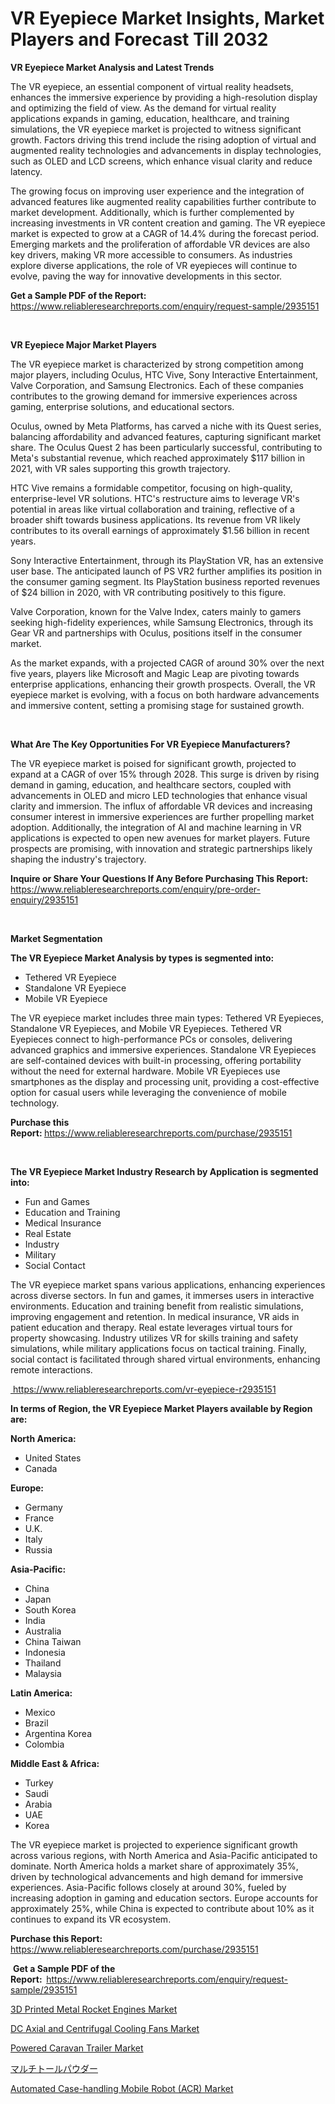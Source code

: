 <p><h1>VR Eyepiece Market Insights, Market Players and Forecast Till 2032</h1></p><p><strong>VR Eyepiece Market Analysis and Latest Trends</strong></p>
<p><p>The VR eyepiece, an essential component of virtual reality headsets, enhances the immersive experience by providing a high-resolution display and optimizing the field of view. As the demand for virtual reality applications expands in gaming, education, healthcare, and training simulations, the VR eyepiece market is projected to witness significant growth. Factors driving this trend include the rising adoption of virtual and augmented reality technologies and advancements in display technologies, such as OLED and LCD screens, which enhance visual clarity and reduce latency.</p><p>The growing focus on improving user experience and the integration of advanced features like augmented reality capabilities further contribute to market development. Additionally, which is further complemented by increasing investments in VR content creation and gaming. The VR eyepiece market is expected to grow at a CAGR of 14.4% during the forecast period. Emerging markets and the proliferation of affordable VR devices are also key drivers, making VR more accessible to consumers. As industries explore diverse applications, the role of VR eyepieces will continue to evolve, paving the way for innovative developments in this sector.</p></p>
<p><strong>Get a Sample PDF of the Report:&nbsp;</strong> <a href="https://www.reliableresearchreports.com/enquiry/request-sample/2935151?utm_campaign=48&utm_medium=2&utm_source=Github&utm_content=ia&utm_term=14032025&utm_id=vr-eyepiece">https://www.reliableresearchreports.com/enquiry/request-sample/2935151</a></p>
<p>&nbsp;</p>
<p><strong>VR Eyepiece Major Market Players</strong></p>
<p><p>The VR eyepiece market is characterized by strong competition among major players, including Oculus, HTC Vive, Sony Interactive Entertainment, Valve Corporation, and Samsung Electronics. Each of these companies contributes to the growing demand for immersive experiences across gaming, enterprise solutions, and educational sectors.</p><p>Oculus, owned by Meta Platforms, has carved a niche with its Quest series, balancing affordability and advanced features, capturing significant market share. The Oculus Quest 2 has been particularly successful, contributing to Meta's substantial revenue, which reached approximately $117 billion in 2021, with VR sales supporting this growth trajectory.</p><p>HTC Vive remains a formidable competitor, focusing on high-quality, enterprise-level VR solutions. HTC's restructure aims to leverage VR's potential in areas like virtual collaboration and training, reflective of a broader shift towards business applications. Its revenue from VR likely contributes to its overall earnings of approximately $1.56 billion in recent years.</p><p>Sony Interactive Entertainment, through its PlayStation VR, has an extensive user base. The anticipated launch of PS VR2 further amplifies its position in the consumer gaming segment. Its PlayStation business reported revenues of $24 billion in 2020, with VR contributing positively to this figure.</p><p>Valve Corporation, known for the Valve Index, caters mainly to gamers seeking high-fidelity experiences, while Samsung Electronics, through its Gear VR and partnerships with Oculus, positions itself in the consumer market.</p><p>As the market expands, with a projected CAGR of around 30% over the next five years, players like Microsoft and Magic Leap are pivoting towards enterprise applications, enhancing their growth prospects. Overall, the VR eyepiece market is evolving, with a focus on both hardware advancements and immersive content, setting a promising stage for sustained growth.</p></p>
<p>&nbsp;</p>
<p><strong>What Are The Key Opportunities For VR Eyepiece Manufacturers?</strong></p>
<p><p>The VR eyepiece market is poised for significant growth, projected to expand at a CAGR of over 15% through 2028. This surge is driven by rising demand in gaming, education, and healthcare sectors, coupled with advancements in OLED and micro LED technologies that enhance visual clarity and immersion. The influx of affordable VR devices and increasing consumer interest in immersive experiences are further propelling market adoption. Additionally, the integration of AI and machine learning in VR applications is expected to open new avenues for market players. Future prospects are promising, with innovation and strategic partnerships likely shaping the industry's trajectory.</p></p>
<p><strong>Inquire or Share Your Questions If Any Before Purchasing This Report:</strong> <a href="https://www.reliableresearchreports.com/enquiry/pre-order-enquiry/2935151?utm_campaign=48&utm_medium=2&utm_source=Github&utm_content=ia&utm_term=14032025&utm_id=vr-eyepiece">https://www.reliableresearchreports.com/enquiry/pre-order-enquiry/2935151</a></p>
<p>&nbsp;</p>
<p><strong>Market Segmentation</strong></p>
<p><strong>The VR Eyepiece Market Analysis by types is segmented into:</strong></p>
<p><ul><li>Tethered VR Eyepiece</li><li>Standalone VR Eyepiece</li><li>Mobile VR Eyepiece</li></ul></p>
<p><p>The VR eyepiece market includes three main types: Tethered VR Eyepieces, Standalone VR Eyepieces, and Mobile VR Eyepieces. Tethered VR Eyepieces connect to high-performance PCs or consoles, delivering advanced graphics and immersive experiences. Standalone VR Eyepieces are self-contained devices with built-in processing, offering portability without the need for external hardware. Mobile VR Eyepieces use smartphones as the display and processing unit, providing a cost-effective option for casual users while leveraging the convenience of mobile technology.</p></p>
<p><strong>Purchase this Report:&nbsp;</strong><a href="https://www.reliableresearchreports.com/purchase/2935151?utm_campaign=48&utm_medium=2&utm_source=Github&utm_content=ia&utm_term=14032025&utm_id=vr-eyepiece">https://www.reliableresearchreports.com/purchase/2935151</a></p>
<p>&nbsp;</p>
<p><strong>The VR Eyepiece Market Industry Research by Application is segmented into:</strong></p>
<p><ul><li>Fun and Games</li><li>Education and Training</li><li>Medical Insurance</li><li>Real Estate</li><li>Industry</li><li>Military</li><li>Social Contact</li></ul></p>
<p><p>The VR eyepiece market spans various applications, enhancing experiences across diverse sectors. In fun and games, it immerses users in interactive environments. Education and training benefit from realistic simulations, improving engagement and retention. In medical insurance, VR aids in patient education and therapy. Real estate leverages virtual tours for property showcasing. Industry utilizes VR for skills training and safety simulations, while military applications focus on tactical training. Finally, social contact is facilitated through shared virtual environments, enhancing remote interactions.</p></p>
<p><a href="https://www.reliableresearchreports.com/vr-eyepiece-r2935151?utm_campaign=48&utm_medium=2&utm_source=Github&utm_content=ia&utm_term=14032025&utm_id=vr-eyepiece">&nbsp;https://www.reliableresearchreports.com/vr-eyepiece-r2935151</a></p>
<p><strong>In terms of Region, the VR Eyepiece Market Players available by Region are:</strong></p>
<p>
    <p> <strong> North America: </strong>
        <ul>
            <li>United States</li>
            <li>Canada</li>
        </ul>
        </p> 
    <p> <strong> Europe: </strong>
        <ul>
            <li>Germany</li>
            <li>France</li>
            <li>U.K.</li>
            <li>Italy</li>
            <li>Russia</li>
        </ul>
        </p> 
    <p> <strong> Asia-Pacific: </strong>
        <ul>
            <li>China</li>
            <li>Japan</li>
            <li>South Korea</li>
            <li>India</li>
            <li>Australia</li>
            <li>China Taiwan</li>
            <li>Indonesia</li>
            <li>Thailand</li>
            <li>Malaysia</li>
        </ul>
        </p> 
    <p> <strong> Latin America: </strong>
        <ul>
            <li>Mexico</li>
            <li>Brazil</li>
            <li>Argentina Korea</li>
            <li>Colombia</li>
        </ul>
        </p> 
    <p> <strong> Middle East & Africa: </strong>
        <ul>
            <li>Turkey</li>
            <li>Saudi</li>
            <li>Arabia</li>
            <li>UAE</li>
            <li>Korea</li>
        </ul>
    </p>
    </p>
<p><p>The VR eyepiece market is projected to experience significant growth across various regions, with North America and Asia-Pacific anticipated to dominate. North America holds a market share of approximately 35%, driven by technological advancements and high demand for immersive experiences. Asia-Pacific follows closely at around 30%, fueled by increasing adoption in gaming and education sectors. Europe accounts for approximately 25%, while China is expected to contribute about 10% as it continues to expand its VR ecosystem.</p></p>
<p><strong>Purchase this Report: </strong><a href="https://www.reliableresearchreports.com/purchase/2935151?utm_campaign=48&utm_medium=2&utm_source=Github&utm_content=ia&utm_term=14032025&utm_id=vr-eyepiece">https://www.reliableresearchreports.com/purchase/2935151</a></p>
<p>&nbsp;<strong>Get a Sample PDF of the Report:&nbsp;&nbsp;</strong><a href="https://www.reliableresearchreports.com/enquiry/request-sample/2935151?utm_campaign=48&utm_medium=2&utm_source=Github&utm_content=ia&utm_term=14032025&utm_id=vr-eyepiece">https://www.reliableresearchreports.com/enquiry/request-sample/2935151</a></p>
<p><strong></strong></p>
<p><p><a href="https://github.com/hutchkloor4x/Market-Research-Report-List-1/blob/main/3d-printed-metal-rocket-engines-market.md?utm_campaign=48&utm_medium=2&utm_source=Github&utm_content=ia&utm_term=14032025&utm_id=vr-eyepiece">3D Printed Metal Rocket Engines Market</a></p><p><a href="https://github.com/variothonia/Market-Research-Report-List-1/blob/main/dc-axial-and-centrifugal-cooling-fans-market.md?utm_campaign=48&utm_medium=2&utm_source=Github&utm_content=ia&utm_term=14032025&utm_id=vr-eyepiece">DC Axial and Centrifugal Cooling Fans Market</a></p><p><a href="https://github.com/berkemiars2j/Market-Research-Report-List-1/blob/main/powered-caravan-trailer-market.md?utm_campaign=48&utm_medium=2&utm_source=Github&utm_content=ia&utm_term=14032025&utm_id=vr-eyepiece">Powered Caravan Trailer Market</a></p><p><a href="https://github.com/lababdou/Market-Research-Report-List-7/blob/main/638962944696.md?utm_campaign=48&utm_medium=2&utm_source=Github&utm_content=ia&utm_term=14032025&utm_id=vr-eyepiece">マルチトールパウダー</a></p><p><a href="https://github.com/lalkobrinarb/Market-Research-Report-List-1/blob/main/automated-case-handling-mobile-robot-acr-market.md?utm_campaign=48&utm_medium=2&utm_source=Github&utm_content=ia&utm_term=14032025&utm_id=vr-eyepiece">Automated Case-handling Mobile Robot (ACR) Market</a></p></p>